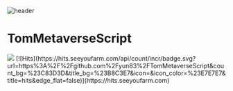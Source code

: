 ![header](https://capsule-render.vercel.app/api?type=slice&color=auto&height=300&section=header&text=Tom%20N%20Toms&fontSize=90)

# TomMetaverseScript

<img src="https://img.shields.io/badge/C Sharp-239120?style=for-the-badge&logo=C Sharp&logoColor=white">
[![Hits](https://hits.seeyoufarm.com/api/count/incr/badge.svg?url=https%3A%2F%2Fgithub.com%2Fyun83%2FTomMetaverseScript&count_bg=%23C83D3D&title_bg=%23B8C3E7&icon=&icon_color=%23E7E7E7&title=hits&edge_flat=false)](https://hits.seeyoufarm.com)
